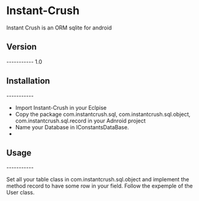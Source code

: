 Instant-Crush
=============

Instant Crush is an ORM sqlite for android


<h2>Version</h2>
-----------
1.0


<h2>Installation</h2>
-----------

- Import Instant-Crush in your Eclpise
- Copy the package com.instantcrush.sql, com.instantcrush.sql.object, com.instantcrush.sql.record in your Adnroid project
- Name your Database in IConstantsDataBase.
- 

<h2>Usage</h2>
-----------

Set all your table class in com.instantcrush.sql.object and implement the method record to have some row in your field.
Follow the expemple of the User class.
